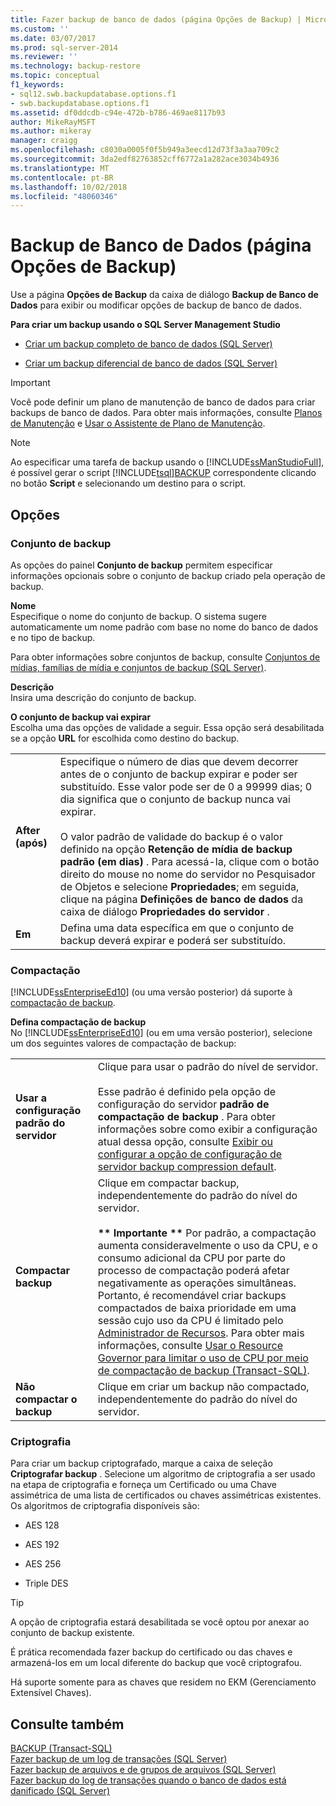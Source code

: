 ```yaml
---
title: Fazer backup de banco de dados (página Opções de Backup) | Microsoft Docs
ms.custom: ''
ms.date: 03/07/2017
ms.prod: sql-server-2014
ms.reviewer: ''
ms.technology: backup-restore
ms.topic: conceptual
f1_keywords:
- sql12.swb.backupdatabase.options.f1
- swb.backupdatabase.options.f1
ms.assetid: df0ddcdb-c94e-472b-b786-469ae8117b93
author: MikeRayMSFT
ms.author: mikeray
manager: craigg
ms.openlocfilehash: c8030a0005f0f5b949a3eecd12d73f3a3aa709c2
ms.sourcegitcommit: 3da2edf82763852cff6772a1a282ace3034b4936
ms.translationtype: MT
ms.contentlocale: pt-BR
ms.lasthandoff: 10/02/2018
ms.locfileid: "48060346"
---
```

# <a name="back-up-database-backup-options-page"></a>Backup de Banco de Dados (página Opções de Backup)
  Use a página  **Opções de Backup** da caixa de diálogo **Backup de Banco de Dados** para exibir ou modificar opções de backup de banco de dados.  
  
 **Para criar um backup usando o SQL Server Management Studio**  
  
-   [Criar um backup completo de banco de dados &#40;SQL Server&#41;](create-a-full-database-backup-sql-server.md)  
  
-   [Criar um backup diferencial de banco de dados &#40;SQL Server&#41;](create-a-differential-database-backup-sql-server.md)  
  
> [!IMPORTANT]  
>  Você pode definir um plano de manutenção de banco de dados para criar backups de banco de dados. Para obter mais informações, consulte [Planos de Manutenção](../maintenance-plans/maintenance-plans.md) e [Usar o Assistente de Plano de Manutenção](../maintenance-plans/use-the-maintenance-plan-wizard.md).  
  
> [!NOTE]  
>  Ao especificar uma tarefa de backup usando o [!INCLUDE[ssManStudioFull](../../includes/ssmanstudiofull-md.md)], é possível gerar o script [!INCLUDE[tsql](../../includes/tsql-md.md)][BACKUP](/sql/t-sql/statements/backup-transact-sql) correspondente clicando no botão **Script** e selecionando um destino para o script.  
  
## <a name="options"></a>Opções  
  
### <a name="backup-set"></a>Conjunto de backup  
 As opções do painel **Conjunto de backup** permitem especificar informações opcionais sobre o conjunto de backup criado pela operação de backup.  
  
 **Nome**  
 Especifique o nome do conjunto de backup. O sistema sugere automaticamente um nome padrão com base no nome do banco de dados e no tipo de backup.  
  
 Para obter informações sobre conjuntos de backup, consulte [Conjuntos de mídias, famílias de mídia e conjuntos de backup &#40;SQL Server&#41;](media-sets-media-families-and-backup-sets-sql-server.md).  
  
 **Descrição**  
 Insira uma descrição do conjunto de backup.  
  
 **O conjunto de backup vai expirar**  
 Escolha uma das opções de validade a seguir. Essa opção será desabilitada se a opção **URL** for escolhida como destino do backup.  
  
|||  
|-|-|  
|**After (após)**|Especifique o número de dias que devem decorrer antes de o conjunto de backup expirar e poder ser substituído. Esse valor pode ser de 0 a 99999 dias; 0 dia significa que o conjunto de backup nunca vai expirar.<br /><br /> O valor padrão de validade do backup é o valor definido na opção **Retenção de mídia de backup padrão (em dias)** . Para acessá-la, clique com o botão direito do mouse no nome do servidor no Pesquisador de Objetos e selecione **Propriedades**; em seguida, clique na página **Definições de banco de dados** da caixa de diálogo **Propriedades do servidor** .|  
|**Em**|Defina uma data específica em que o conjunto de backup deverá expirar e poderá ser substituído.|  
  
### <a name="compression"></a>Compactação  
 [!INCLUDE[ssEnterpriseEd10](../../../includes/ssenterpriseed10-md.md)] (ou uma versão posterior) dá suporte à [compactação de backup](backup-compression-sql-server.md).  
  
 **Defina compactação de backup**  
 No [!INCLUDE[ssEnterpriseEd10](../../../includes/ssenterpriseed10-md.md)] (ou em uma versão posterior), selecione um dos seguintes valores de compactação de backup:  
  
|||  
|-|-|  
|**Usar a configuração padrão do servidor**|Clique para usar o padrão do nível de servidor.<br /><br /> Esse padrão é definido pela opção de configuração do servidor **padrão de compactação de backup** . Para obter informações sobre como exibir a configuração atual dessa opção, consulte [Exibir ou configurar a opção de configuração de servidor backup compression default](../../database-engine/configure-windows/view-or-configure-the-backup-compression-default-server-configuration-option.md).|  
|**Compactar backup**|Clique em compactar backup, independentemente do padrão do nível do servidor.<br /><br /> **\*\* Importante \*\*** Por padrão, a compactação aumenta consideravelmente o uso da CPU, e o consumo adicional da CPU por parte do processo de compactação poderá afetar negativamente as operações simultâneas. Portanto, é recomendável criar backups compactados de baixa prioridade em uma sessão cujo uso da CPU é limitado pelo [Administrador de Recursos](../resource-governor/resource-governor.md). Para obter mais informações, consulte [Usar o Resource Governor para limitar o uso de CPU por meio de compactação de backup &#40;Transact-SQL&#41;](use-resource-governor-to-limit-cpu-usage-by-backup-compression-transact-sql.md).|  
|**Não compactar o backup**|Clique em criar um backup não compactado, independentemente do padrão do nível do servidor.|  
  
### <a name="encryption"></a>Criptografia  
 Para criar um backup criptografado, marque a caixa de seleção **Criptografar backup** . Selecione um algoritmo de criptografia a ser usado na etapa de criptografia e forneça um Certificado ou uma Chave assimétrica de uma lista de certificados ou chaves assimétricas existentes. Os algoritmos de criptografia disponíveis são:  
  
-   AES 128  
  
-   AES 192  
  
-   AES 256  
  
-   Triple DES  
  
> [!TIP]  
>  A opção de criptografia estará desabilitada se você optou por anexar ao conjunto de backup existente.  
>   
>  É prática recomendada fazer backup do certificado ou das chaves e armazená-los em um local diferente do backup que você criptografou.  
>   
>  Há suporte somente para as chaves que residem no EKM (Gerenciamento Extensível Chaves).  
  
## <a name="see-also"></a>Consulte também  
 [BACKUP &#40;Transact-SQL&#41;](/sql/t-sql/statements/backup-transact-sql)   
 [Fazer backup de um log de transações &#40;SQL Server&#41;](back-up-a-transaction-log-sql-server.md)   
 [Fazer backup de arquivos e de grupos de arquivos &#40;SQL Server&#41;](back-up-files-and-filegroups-sql-server.md)   
 [Fazer backup do log de transações quando o banco de dados está danificado &#40;SQL Server&#41;](back-up-the-transaction-log-when-the-database-is-damaged-sql-server.md)  
  
  
